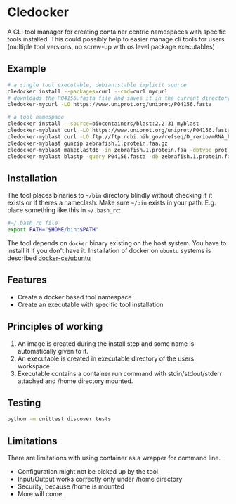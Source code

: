 Cledocker
========

A CLI tool manager for creating container centric namespaces with specific
tools installed. This could possibly help to easier manage cli tools for users
(multiple tool versions, no screw-up with os level package executables)

Example
-------

```sh
# a single tool executable, debian:stable implicit source
cledocker install --packages=curl --cmd=curl mycurl
# downloads the P04156.fasta file and saves it in the current directory
cledocker-mycurl -LO https://www.uniprot.org/uniprot/P04156.fasta

# a tool namespace 
cledocker install --source=biocontainers/blast:2.2.31 myblast
cledocker-myblast curl -LO https://www.uniprot.org/uniprot/P04156.fasta
cledocker-myblast curl -LO ftp://ftp.ncbi.nih.gov/refseq/D_rerio/mRNA_Prot/zebrafish.1.protein.faa.gz
cledocker-myblast gunzip zebrafish.1.protein.faa.gz
cledocker-myblast makeblastdb -in zebrafish.1.protein.faa -dbtype prot
cledocker-myblast blastp -query P04156.fasta -db zebrafish.1.protein.faa -out results.txt
```

Installation
------------

The tool places binaries to `~/bin` directory blindly without checking if it
exists or if theres a nameclash. Make sure `~/bin` exists in your path. E.g.
place something like this in `~/.bash_rc`:

```sh
#~/.bash_rc file
export PATH="$HOME/bin:$PATH"
```

The tool depends on `docker` binary existing on the host system. You have to
install it if you don't have it. Installation of docker on `ubuntu` systems is described [docker-ce/ubuntu](https://docs.docker.com/install/linux/docker-ce/ubuntu/)


Features
--------

* Create a docker based tool namespace
* Create an executable with specific tool installation


Principles of working
---------------------

1. An image is created during the install step and some name is automatically given to it.
2. An executable is created in executable directory of the users workspace.
3. Executable contains a container run command with stdin/stdout/stderr
   attached and /home directory mounted.

Testing
-------

```sh
python -m unittest discover tests
```

Limitations
-----------

There are limitations with using container as a wrapper for command line.
* Configuration might not be picked up by the tool.
* Input/Output works correctly only under /home directory
* Security, because /home is mounted
* More will come. 
